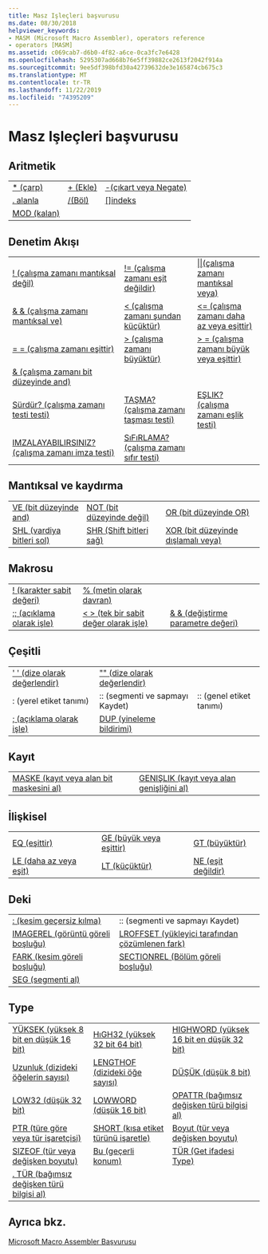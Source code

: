 ```yaml
---
title: Masz Işleçleri başvurusu
ms.date: 08/30/2018
helpviewer_keywords:
- MASM (Microsoft Macro Assembler), operators reference
- operators [MASM]
ms.assetid: c069cab7-d6b0-4f82-a6ce-0ca3fc7e6428
ms.openlocfilehash: 5295307ad668b76e5ff39882ce2613f2042f914a
ms.sourcegitcommit: 9ee5df398bfd30a42739632de3e165874cb675c3
ms.translationtype: MT
ms.contentlocale: tr-TR
ms.lasthandoff: 11/22/2019
ms.locfileid: "74395209"
---
```

# <a name="masm-operators-reference"></a>Masz Işleçleri başvurusu

## <a name="arithmetic"></a>Aritmetik

||||
|-|-|-|
|[* (çarp)](operator-multiply.md)|[+ (Ekle)](operator-add.md)|[-(çıkart veya Negate)](operator-subtract-2.md)|
|[. alanla](operator-dot.md)|[/(Böl)](operator-subtract-1.md)|[&#91;&#93;indeks](operator-brackets.md)|
|[MOD (kalan)](operator-mod.md)|||

## <a name="control-flow"></a>Denetim Akışı

||||
|-|-|-|
|[\! (çalışma zamanı mantıksal değil)](operator-logical-not-masm-run-time.md)|[\!= (çalışma zamanı eşit değildir)](operator-not-equal-masm.md)|[&#124;&#124;(çalışma zamanı mantıksal veya)](operator-logical-or.md)|
|[& & (çalışma zamanı mantıksal ve)](operator-logical-and-masm-run-time.md)|[< (çalışma zamanı şundan küçüktür)](operator-less-than-masm-run-time.md)|[\<= (çalışma zamanı daha az veya eşittir)](operator-less-or-equal-masm-run-time.md)|
|[= = (çalışma zamanı eşittir)](operator-equal-masm-run-time.md)|[> (çalışma zamanı büyüktür)](operator-greater-than-masm-run-time.md)|[> = (çalışma zamanı büyük veya eşittir)](operator-greater-or-equal-masm-run-time.md)|
|[& (çalışma zamanı bit düzeyinde and)](operator-bitwise-and.md)|||
|[Sürdür? (çalışma zamanı testi testi)](operator-carry-q.md)|[TAŞMA? (çalışma zamanı taşması testi)](operator-overflow-q.md)|[EŞLIK? (çalışma zamanı eşlik testi)](operator-parity-q.md)|
|[IMZALAYABILIRSINIZ? (çalışma zamanı imza testi)](operator-sign-q.md)|[SıFıRLAMA? (çalışma zamanı sıfır testi)](operator-zero-q.md)||

## <a name="logical-and-shift"></a>Mantıksal ve kaydırma

||||
|-|-|-|
|[VE (bit düzeyinde and)](operator-and.md)|[NOT (bit düzeyinde değil)](operator-not.md)|[OR (bit düzeyinde OR)](operator-or.md)|
|[SHL (vardiya bitleri sol)](operator-shl.md)|[SHR (Shift bitleri sağ)](operator-shr.md)|[XOR (bit düzeyinde dışlamalı veya)](operator-xor.md)|

## <a name="macro"></a>Makrosu

||||
|-|-|-|
|[\! (karakter sabit değeri)](operator-logical-not-masm.md)|[% (metin olarak davran)](operator-percent.md)||
|[;; (açıklama olarak işle)](operator-semicolons.md)|[&lt; &gt; (tek bir sabit değer olarak işle)](operator-literal.md)|[& & (değiştirme parametre değeri)](operator-logical-and-masm.md)|

## <a name="miscellaneous"></a>Çeşitli

||||
|-|-|-|
|[' ' (dize olarak değerlendir)](operator-single-quote.md)|["" (dize olarak değerlendir)](operator-double-quote.md)||
|: (yerel etiket tanımı)|:: (segmenti ve sapmayı Kaydet)|:: (genel etiket tanımı)|
|[; (açıklama olarak işle)](operator-semicolon.md)|[DUP (yineleme bildirimi)](operator-dup.md)||

## <a name="record"></a>Kayıt

|||
|-|-|
|[MASKE (kayıt veya alan bit maskesini al)](operator-mask.md)|[GENIŞLIK (kayıt veya alan genişliğini al)](operator-width.md)|

## <a name="relational"></a>İlişkisel

||||
|-|-|-|
|[EQ (eşittir)](operator-eq.md)|[GE (büyük veya eşittir)](operator-ge.md)|[GT (büyüktür)](operator-gt.md)|
|[LE (daha az veya eşit)](operator-le.md)|[LT (küçüktür)](operator-lt.md)|[NE (eşit değildir)](operator-ne.md)|

## <a name="segment"></a>Deki

|||
|-|-|
|[: (kesim geçersiz kılma)](operator-colon.md)|:: (segmenti ve sapmayı Kaydet)|
|[IMAGEREL (görüntü göreli boşluğu)](operator-imagerel.md)|[LROFFSET (yükleyici tarafından çözümlenen fark)](operator-lroffset.md)|
|[FARK (kesim göreli boşluğu)](operator-offset.md)|[SECTIONREL (Bölüm göreli boşluğu)](operator-sectionrel.md)|
|[SEG (segmenti al)](operator-seg.md)||

## <a name="type"></a>Type

||||
|-|-|-|
|[YÜKSEK (yüksek 8 bit en düşük 16 bit)](operator-high.md)|[HıGH32 (yüksek 32 bit 64 bit)](operator-high32.md)|[HIGHWORD (yüksek 16 bit en düşük 32 bit)](operator-highword.md)|
|[Uzunluk (dizideki öğelerin sayısı)](operator-length.md)|[LENGTHOF (dizideki öğe sayısı)](operator-lengthof.md)|[DÜŞÜK (düşük 8 bit)](operator-low.md)|
|[LOW32 (düşük 32 bit)](operator-low32.md)|[LOWWORD (düşük 16 bit)](operator-lowword.md)|[OPATTR (bağımsız değişken türü bilgisi al)](operator-opattr.md)|
|[PTR (türe göre veya tür işaretçisi)](operator-ptr.md)|[SHORT (kısa etiket türünü işaretle)](operator-short.md)|[Boyut (tür veya değişken boyutu)](operator-size.md)|
|[SIZEOF (tür veya değişken boyutu)](operator-sizeof.md)|[Bu (geçerli konum)](operator-this.md)|[TÜR (Get ifadesi Type)](operator-type.md)|
|[. TÜR (bağımsız değişken türü bilgisi al)](operator-dot-type.md)|||

## <a name="see-also"></a>Ayrıca bkz.

[Microsoft Macro Assembler Başvurusu](microsoft-macro-assembler-reference.md)<br/>

